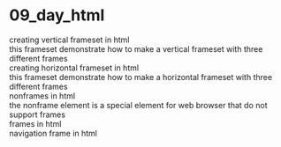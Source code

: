 # 09_day_html<br>
creating vertical frameset in html<br>
this frameset demonstrate how to make a vertical frameset with three different frames<br>
creating horizontal frameset in html<br>
this frameset demonstrate how to make a horizontal frameset with three different frames<br>
nonframes in html<br>
the nonframe element is a special element for web browser that do not support frames<br>
frames in html<br>
navigation frame in html<br>
